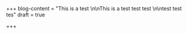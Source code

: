 +++
blog-content = "This is a test \n\nThis is a test test test \n\ntest test tes"
draft = true

+++
